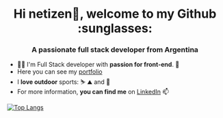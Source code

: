 <h1 align="center">Hi netizen👋, welcome to my Github :sunglasses:</h1>
<h3 align="center">A passionate full stack developer from Argentina</h3>

* :technologist: I'm Full Stack developer with  <b>passion for front-end</b>. 💪
* Here you can see my [portfolio](https://franciscog98.netlify.app/) 
* I <b>love outdoor</b> sports:  :skier: :mountain: and :climbing:
* For more information, <b>you can find me</b> on [LinkedIn](https://www.linkedin.com/in/francisco-gonzalez-web-dev/) 📫


[![Top Langs](https://github-readme-stats.vercel.app/api/top-langs/?username=franciscoG98&layout=compact)](https://github.com/franciscoG98/github-readme-stats)
